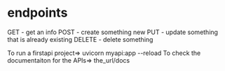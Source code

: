 # endpoints
GET - get an info
POST - create something new
PUT - update something that is already existing
DELETE - delete something


To run a firstapi project=> uvicorn myapi:app --reload
To check the documentaiton for the APIs=> the_url/docs
